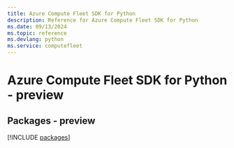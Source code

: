 ```yaml
---
title: Azure Compute Fleet SDK for Python
description: Reference for Azure Compute Fleet SDK for Python
ms.date: 09/13/2024
ms.topic: reference
ms.devlang: python
ms.service: computefleet
---
```

# Azure Compute Fleet SDK for Python - preview
## Packages - preview
[!INCLUDE [packages](compute-fleet-index.md)]